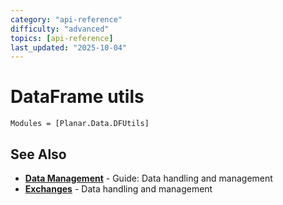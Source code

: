 ```yaml
---
category: "api-reference"
difficulty: "advanced"
topics: [api-reference]
last_updated: "2025-10-04"
---
```


# DataFrame utils

```@autodocs
Modules = [Planar.Data.DFUtils]
```


## See Also

- **[Data Management](../guides/data-management.md)** - Guide: Data handling and management
- **[Exchanges](../exchanges.md)** - Data handling and management
